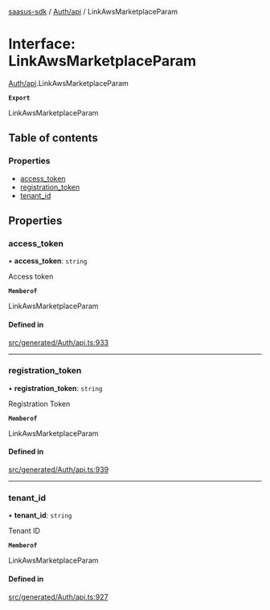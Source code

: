 [saasus-sdk](../README.md) / [Auth/api](../modules/Auth_api.md) / LinkAwsMarketplaceParam

# Interface: LinkAwsMarketplaceParam

[Auth/api](../modules/Auth_api.md).LinkAwsMarketplaceParam

**`Export`**

LinkAwsMarketplaceParam

## Table of contents

### Properties

- [access\_token](Auth_api.LinkAwsMarketplaceParam.md#access_token)
- [registration\_token](Auth_api.LinkAwsMarketplaceParam.md#registration_token)
- [tenant\_id](Auth_api.LinkAwsMarketplaceParam.md#tenant_id)

## Properties

### access\_token

• **access\_token**: `string`

Access token

**`Memberof`**

LinkAwsMarketplaceParam

#### Defined in

[src/generated/Auth/api.ts:933](https://github.com/saasus-platform/saasus-sdk-javascript/blob/c67ac22/src/generated/Auth/api.ts#L933)

___

### registration\_token

• **registration\_token**: `string`

Registration Token

**`Memberof`**

LinkAwsMarketplaceParam

#### Defined in

[src/generated/Auth/api.ts:939](https://github.com/saasus-platform/saasus-sdk-javascript/blob/c67ac22/src/generated/Auth/api.ts#L939)

___

### tenant\_id

• **tenant\_id**: `string`

Tenant ID

**`Memberof`**

LinkAwsMarketplaceParam

#### Defined in

[src/generated/Auth/api.ts:927](https://github.com/saasus-platform/saasus-sdk-javascript/blob/c67ac22/src/generated/Auth/api.ts#L927)

